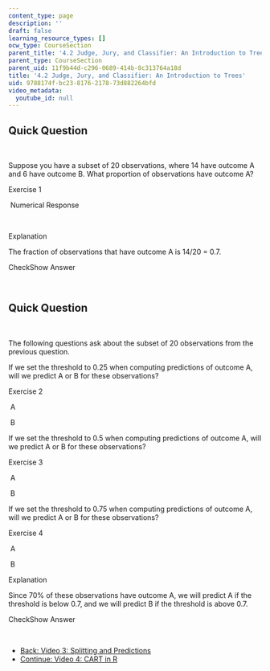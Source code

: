 ```yaml
---
content_type: page
description: ''
draft: false
learning_resource_types: []
ocw_type: CourseSection
parent_title: '4.2 Judge, Jury, and Classifier: An Introduction to Trees '
parent_type: CourseSection
parent_uid: 11f9b44d-c296-0689-414b-8c313764a18d
title: '4.2 Judge, Jury, and Classifier: An Introduction to Trees'
uid: 9788174f-bc23-8176-2178-73d882264bfd
video_metadata:
  youtube_id: null
---
```

## Quick Question

 

Suppose you have a subset of 20 observations, where 14 have outcome A and 6 have outcome B. What proportion of observations have outcome A?

Exercise 1

&nbsp;Numerical Response&nbsp;

 

Explanation

The fraction of observations that have outcome A is 14/20 = 0.7.

CheckShow Answer

 

## Quick Question

 

The following questions ask about the subset of 20 observations from the previous question.

If we set the threshold to 0.25 when computing predictions of outcome A, will we predict A or B for these observations?

Exercise 2

&nbsp;A&nbsp;

&nbsp;B&nbsp;

If we set the threshold to 0.5 when computing predictions of outcome A, will we predict A or B for these observations?

Exercise 3

&nbsp;A&nbsp;

&nbsp;B&nbsp;

If we set the threshold to 0.75 when computing predictions of outcome A, will we predict A or B for these observations?

Exercise 4

&nbsp;A&nbsp;

&nbsp;B&nbsp;

Explanation

Since 70% of these observations have outcome A, we will predict A if the threshold is below 0.7, and we will predict B if the threshold is above 0.7.

CheckShow Answer

 

- [Back: Video 3: Splitting and Predictions](./resolveuid/ca1564b0917866a3a00e801c8c9fdbbc)
- [Continue: Video 4: CART in R](./resolveuid/a0af0b83fff43d634dfe02e15106f92d)
